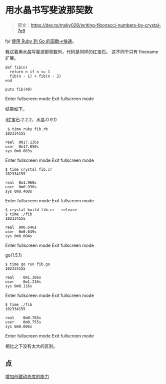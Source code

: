 # 用水晶书写斐波那契数

> 原文：<https://dev.to/msky026/writing-fibonacci-numbers-by-crystal-7e9>

fyi [使用 Ruby 到 Go 的函数→快速](http://qiita.com/grj_achm/items/679b3f3af2cf377f0f02)。

我试着用水晶写斐波那契数列，代码是同样的红宝石。
这不同于只有 finename 扩展。

```
def fib(n)
  return n if n <= 1
  fib(n - 1) + fib(n - 2)
end

puts fib(40) 
```

Enter fullscreen mode Exit fullscreen mode

结果如下。

(红宝石:2.2.2，水晶:0.9.1)

```
 $ time ruby fib.rb
102334155

real  0m17.136s
user  0m17.050s
sys 0m0.063s 
```

Enter fullscreen mode Exit fullscreen mode

```
$ time crystal fib.cr
102334155

real  0m1.960s
user  0m0.990s
sys 0m0.400s 
```

Enter fullscreen mode Exit fullscreen mode

```
$ crystal build fib.cr --release
$ time ./fib
102334155

real  0m0.646s
user  0m0.639s
sys 0m0.004s 
```

Enter fullscreen mode Exit fullscreen mode

go(1.5.1)

```
$ time go run fib.go
102334155

real    0m1.386s
user    0m1.216s
sys 0m0.116s 
```

Enter fullscreen mode Exit fullscreen mode

```
$ time ./fib
102334155

real    0m0.765s
user    0m0.755s
sys 0m0.006s 
```

Enter fullscreen mode Exit fullscreen mode

相比之下没有太大的区别。

## 点

[增加创建动态库的能力](https://github.com/manastech/crystal/issues/921)